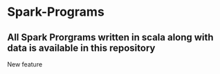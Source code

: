 # Spark-Programs
## All Spark Prorgrams written in scala along with data is available in this repository 
New feature
